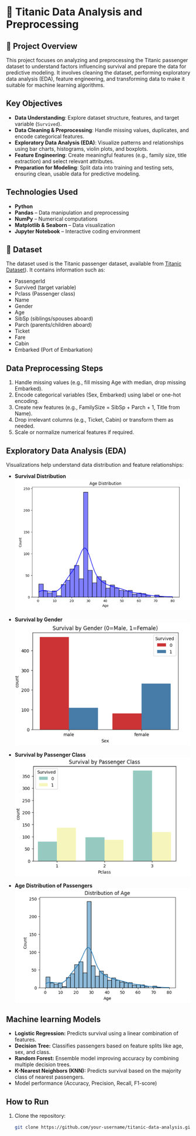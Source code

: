 # 🚢 Titanic Data Analysis and Preprocessing

## 📌 Project Overview
This project focuses on analyzing and preprocessing the Titanic passenger dataset to understand factors influencing survival and prepare the data for predictive modeling. It involves cleaning the dataset, performing exploratory data analysis (EDA), feature engineering, and transforming data to make it suitable for machine learning algorithms.

## Key Objectives
- **Data Understanding**: Explore dataset structure, features, and target variable (`Survived`).
- **Data Cleaning & Preprocessing**: Handle missing values, duplicates, and encode categorical features.
- **Exploratory Data Analysis (EDA)**: Visualize patterns and relationships using bar charts, histograms, violin plots, and boxplots.
- **Feature Engineering**: Create meaningful features (e.g., family size, title extraction) and select relevant attributes.
- **Preparation for Modeling**: Split data into training and testing sets, ensuring clean, usable data for predictive modeling.

## Technologies Used
- **Python**
- **Pandas** – Data manipulation and preprocessing
- **NumPy** – Numerical computations
- **Matplotlib & Seaborn** – Data visualization
- **Jupyter Notebook** – Interactive coding environment

## 📂 Dataset
The dataset used is the Titanic passenger dataset, available from [Titanic Dataset](https://www.kaggle.com/datasets/yasserh/titanic-dataset)). It contains information such as:

- PassengerId
- Survived (target variable)
- Pclass (Passenger class)
- Name
- Gender
- Age
- SibSp (siblings/spouses aboard)
- Parch (parents/children aboard)
- Ticket
- Fare
- Cabin
- Embarked (Port of Embarkation)

## Data Preprocessing Steps
1. Handle missing values (e.g., fill missing Age with median, drop missing Embarked).
2. Encode categorical variables (Sex, Embarked) using label or one-hot encoding.
3. Create new features (e.g., FamilySize = SibSp + Parch + 1, Title from Name).
4. Drop irrelevant columns (e.g., Ticket, Cabin) or transform them as needed.
5. Scale or normalize numerical features if required.

## Exploratory Data Analysis (EDA)
Visualizations help understand data distribution and feature relationships:

- **Survival Distribution**  
  ![Survival Distribution](images/sdistribution.png)

- **Survival by Gender**  
  ![Survival by Gender](images/survivalbygender.png)

- **Survival by Passenger Class**  
  ![Survival by Class](images/Pclass.png)

- **Age Distribution of Passengers**  
  ![Age Distribution](images/4.png)



## Machine learning Models
- **Logistic Regression:** Predicts survival using a linear combination of features.  
- **Decision Tree:** Classifies passengers based on feature splits like age, sex, and class.  
- **Random Forest:** Ensemble model improving accuracy by combining multiple decision trees.  
- **K-Nearest Neighbors (KNN):** Predicts survival based on the majority class of nearest passengers.  
- Model performance (Accuracy, Precision, Recall, F1-score)

## How to Run
1. Clone the repository:
   ```bash
   git clone https://github.com/your-username/titanic-data-analysis.git
